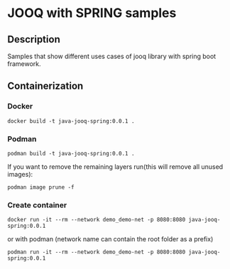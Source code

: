 # JOOQ with SPRING samples

## Description

Samples that show different uses cases of jooq library with spring boot framework.

## Containerization

### Docker
```shell
docker build -t java-jooq-spring:0.0.1 .
```

### Podman
```shell
podman build -t java-jooq-spring:0.0.1 .
```

If you want to remove the remaining layers run(this will remove all unused images):
```shell
podman image prune -f
```

### Create container

```shell
docker run -it --rm --network demo_demo-net -p 8080:8080 java-jooq-spring:0.0.1
```
or with podman (network name can contain the root folder as a prefix)
```shell
podman run -it --rm --network demo_demo-net -p 8080:8080 java-jooq-spring:0.0.1
```